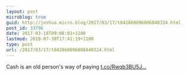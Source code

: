 ```yaml
---
layout: post
microblog: true
guid: http://joshua.micro.blog/2017/03/17/t842860096006840324.html
post_id: 33796
date: 2017-03-18T09:08:01+1100
lastmod: 2019-07-30T17:41:19+1100
type: post
url: /2017/03/17/t842860096006840324.html
---
```

Cash is an old person's way of paying [t.co/Rwqb3BU5J...](https://t.co/Rwqb3BU5Jn)
